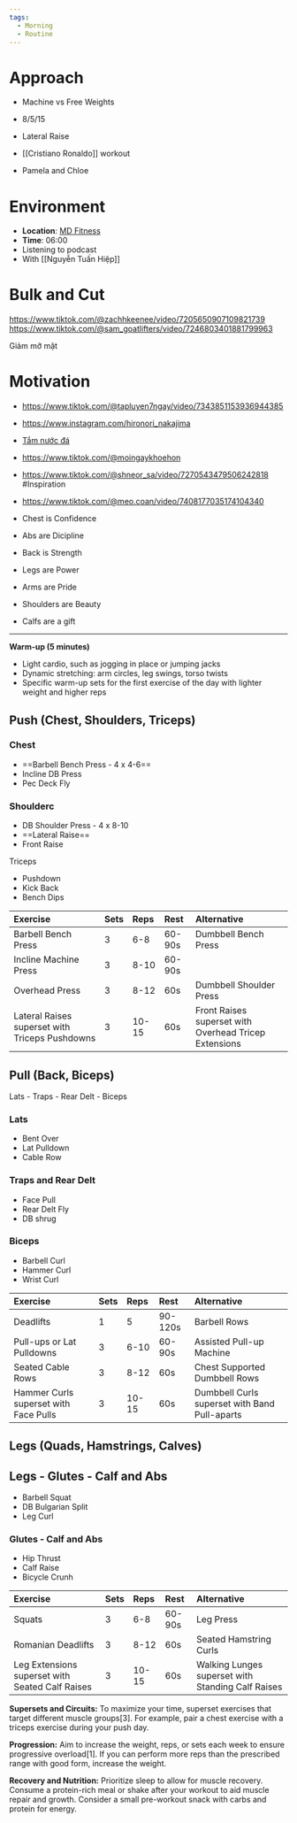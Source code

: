 ```yaml
---
tags:
  - Morning
  - Routine
---
```

# Approach

- Machine vs Free Weights
- 8/5/15

- Lateral Raise
- [[Cristiano Ronaldo]] workout
- Pamela and Chloe

# Environment

- **Location**: [MD Fitness](https://goo.gl/maps/meaB1ZjtBYJcRwzs9)
- **Time**: 06:00
- Listening to podcast
- With [[Nguyễn Tuấn Hiệp]]

# Bulk and Cut

https://www.tiktok.com/@zachhkeenee/video/7205650907109821739
https://www.tiktok.com/@sam_goatlifters/video/7246803401881799963

Giảm mỡ mặt

# Motivation

- https://www.tiktok.com/@tapluyen7ngay/video/7343851153936944385
- https://www.instagram.com/hironori_nakajima


- [Tắm nước đá](https://www.tiktok.com/@trungluongreikimaster/video/7340836101617274119)
- https://www.tiktok.com/@moingaykhoehon
- https://www.tiktok.com/@shneor_sa/video/7270543479506242818 #Inspiration 
- https://www.tiktok.com/@meo.coan/video/7408177035174104340

- Chest is Confidence
- Abs are Dicipline
- Back is Strength
- Legs are Power
- Arms are Pride
- Shoulders are Beauty
- Calfs are a gift






---

**Warm-up (5 minutes)**

*   Light cardio, such as jogging in place or jumping jacks
*   Dynamic stretching: arm circles, leg swings, torso twists
*   Specific warm-up sets for the first exercise of the day with lighter weight and higher reps

## Push (Chest, Shoulders, Triceps)

### Chest

- ==Barbell Bench Press - 4 x 4-6==
- Incline DB Press
- Pec Deck Fly

### Shoulderc

- DB Shoulder Press - 4 x 8-10
- ==Lateral Raise==
- Front Raise

Triceps

- Pushdown
- Kick Back
- Bench Dips

| Exercise                                       | Sets | Reps  | Rest   | Alternative                                           |
| :--------------------------------------------- | :--- | :---- | :----- | :---------------------------------------------------- |
| Barbell Bench Press                            | 3    | 6-8   | 60-90s | Dumbbell Bench Press                                  |
| Incline Machine Press                          | 3    | 8-10  | 60-90s |                                                       |
| Overhead Press                                 | 3    | 8-12  | 60s    | Dumbbell Shoulder Press                               |
| Lateral Raises superset with Triceps Pushdowns | 3    | 10-15 | 60s    | Front Raises superset with Overhead Tricep Extensions |

## Pull (Back, Biceps)

 Lats - Traps - Rear Delt - Biceps

### Lats

- Bent Over
- Lat Pulldown
- Cable Row

### Traps and Rear Delt

- Face Pull
- Rear Delt Fly
- DB shrug

### Biceps

- Barbell Curl
- Hammer Curl
- Wrist Curl

| Exercise                   | Sets | Reps | Rest     | Alternative                             |
| :------------------------- | :--- | :--- | :------- | :-------------------------------------- |
| Deadlifts                  | 1    | 5    | 90-120s  | Barbell Rows                            |
| Pull-ups or Lat Pulldowns | 3    | 6-10 | 60-90s   | Assisted Pull-up Machine                |
| Seated Cable Rows          | 3    | 8-12 | 60s      | Chest Supported Dumbbell Rows           |
| Hammer Curls superset with Face Pulls         | 3    | 10-15| 60s      | Dumbbell Curls superset with Band Pull-aparts |

## Legs (Quads, Hamstrings, Calves)

## Legs - Glutes - Calf and Abs

- Barbell Squat
- DB Bulgarian Split
- Leg Curl

### Glutes - Calf and Abs

- Hip Thrust
- Calf Raise
- Bicycle Crunh

| Exercise                                        | Sets | Reps  | Rest   | Alternative                                       |
| :---------------------------------------------- | :--- | :---- | :----- | :------------------------------------------------ |
| Squats                                          | 3    | 6-8   | 60-90s | Leg Press                                         |
| Romanian Deadlifts                              | 3    | 8-12  | 60s    | Seated Hamstring Curls                            |
| Leg Extensions superset with Seated Calf Raises | 3    | 10-15 | 60s    | Walking Lunges superset with Standing Calf Raises |

**Supersets and Circuits:** To maximize your time, superset exercises that target different muscle groups[3]. For example, pair a chest exercise with a triceps exercise during your push day.

**Progression:** Aim to increase the weight, reps, or sets each week to ensure progressive overload[1]. If you can perform more reps than the prescribed range with good form, increase the weight.

**Recovery and Nutrition:** Prioritize sleep to allow for muscle recovery. Consume a protein-rich meal or shake after your workout to aid muscle repair and growth. Consider a small pre-workout snack with carbs and protein for energy.